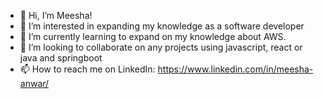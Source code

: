 - 👋 Hi, I’m Meesha!
- 👀 I’m interested in expanding my knowledge as a software developer
- 🌱 I’m currently learning to expand on my knowledge about AWS.
- 💞️ I’m looking to collaborate on any projects using javascript, react or java and springboot
- 📫 How to reach me on LinkedIn: https://www.linkedin.com/in/meesha-anwar/

<!---
meesha94/meesha94 is a ✨ special ✨ repository because its `README.md` (this file) appears on your GitHub profile.
You can click the Preview link to take a look at your changes.
--->
